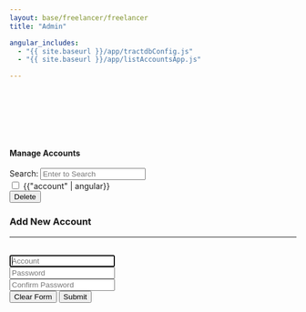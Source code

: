 ```yaml
---
layout: base/freelancer/freelancer
title: "Admin"

angular_includes:
  - "{{ site.baseurl }}/app/tractdbConfig.js"
  - "{{ site.baseurl }}/app/listAccountsApp.js"

---
```





<br/>
<br/>



<br />
<br />
<br>

<div ng-app="listAccountsApp">

<div class="container col-md-3 username">
    <div>
        <div ng-controller="listAccountsController" class="account-list">
             <h4>Manage Accounts</h4>
                <div>
                     <label>Search:</label>
                     <input type="search" ng-model="search" placeholder="Enter to Search">
                </div>
             <div ng-repeat="account in accounts | filter:search | filter:new_search" class="row">
 <input type="checkbox" checklist-model="user.accounts" checklist-value="account"> {{"account" | angular}}
 <div ng-controller="deleteAccountController">
<button type="button" class="btn btn-danger" id="deleteAccountButton" ng-click="deleteSubmit(username)">Delete</button>
</div>
                </div>
        </div>
    </div>
</div>




<div class='container'>
    <div ng-controller='registerController' class='add-account'>
        <div class='col-md-4'>
            <form ng-submit="submitRegisterForm()" id="registerForm" name="registerForm" class="form-signin">
	            <h3 class="form-signin-heading">Add New Account</h3>
	            <hr class="colorgraph"><br>
                <input class="form-control" name="account" placeholder="Account" autofocus="" required="" maxlength="20" ng-model="viewModel.account"/> <br />
                <input type="password" class="form-control" name="password" placeholder="Password" required="" maxlength="24" ng-model="viewModel.password" /> <br />
                <input type="password" class="form-control" name="confirmPassword" placeholder="Confirm Password" required="" maxlength="24" ng-model="viewModel.confirmPassword" /><br/>
                <input class='btn btn-small' type="button" name="clearForm" value="Clear Form" onclick="this.form.reset();">
                <button class="btn btn-small btn-primary" name="Register" value="Register" type="submit">Submit</button> <br/><br/>
            </form>
        </div>
    </div>
</div>

</div>

<script type="text/javascript">
document
    .getElementById("deleteAccountButton")
    .addEventListener("click", function( e ){
        if( ! confirm("Do you really want to delete selected accounts?") ){
            e.preventDefault();
        } else {
       //delete accounts, code need to be added
        }
    });

    </script>
